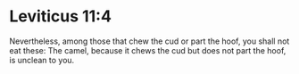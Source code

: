 # Leviticus 11:4

Nevertheless, among those that chew the cud or part the hoof, you shall not eat these: The camel, because it chews the cud but does not part the hoof, is unclean to you.
